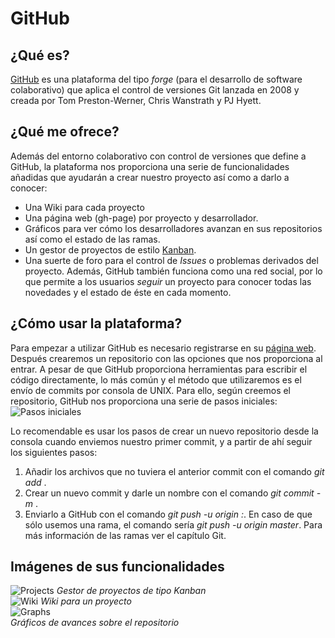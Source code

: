 # GitHub
## ¿Qué es?

[GitHub]() es una plataforma del tipo _forge_ (para el desarrollo de software colaborativo)
que aplica el control de versiones Git lanzada en 2008 y creada por Tom Preston-Werner, Chris
Wanstrath y PJ Hyett.

## ¿Qué me ofrece?

Además del entorno colaborativo con control de versiones que define a GitHub, la plataforma
nos proporciona una serie de funcionalidades añadidas que ayudarán a crear nuestro proyecto 
así como a darlo a conocer:

* Una Wiki para cada proyecto
* Una página web (gh-page) por proyecto y desarrollador.
* Gráficos para ver cómo los desarrolladores avanzan en sus repositorios así como el 
estado de las ramas.
* Un gestor de proyectos de estilo [Kanban](https://es.wikipedia.org/wiki/Kanban).
* Una suerte de foro para el control de _Issues_ o problemas derivados del proyecto.
Además, GitHub también funciona como una red social, por lo que permite a los usuarios
_seguir_ un proyecto para conocer todas las novedades y el estado de éste en cada momento.



## ¿Cómo usar la plataforma?

Para empezar a utilizar GitHub es necesario registrarse en su [página web](). 
Después crearemos un repositorio con las opciones que nos proporciona al entrar.
A pesar de que GitHub proporciona herramientas para escribir el código directamente, lo más
común y el método que utilizaremos es el envío de commits por consola de UNIX. Para ello,
según creemos el repositorio, GitHub nos proporciona una serie de pasos iniciales:
![Pasos iniciales](https://i.gyazo.com/ce16e7a76b132ec7e09f569159cd7543.png)

Lo recomendable es usar los pasos de crear un nuevo repositorio desde la consola cuando
enviemos nuestro primer commit, y a partir de ahí seguir los siguientes pasos:

1. Añadir los archivos que no tuviera el anterior commit con el comando _git add <archivo>_.
2. Crear un nuevo commit y darle un nombre con el comando _git commit -m <nombre del commit>_.
3. Enviarlo a GitHub con el comando _git push -u origin <rama local>:<rama remota>_. En caso de que 
sólo usemos una rama, el comando sería _git push -u origin master_. Para más información de las ramas
ver el capítulo Git.

## Imágenes de sus funcionalidades

![Projects](https://tctechcrunch2011.files.wordpress.com/2016/09/6f8a5a1a-7976-11e6-8708-10e6aeb49251.gif)
_Gestor de proyectos de tipo Kanban_    
![Wiki](https://guides.github.com/activities/contributing-to-open-source/d3-wiki.png)
  _Wiki para un proyecto_    
![Graphs](https://camo.githubusercontent.com/f2af96058f156ef2b96a9e6e97b04775090b34ce/68747470733a2f2f6769746875622d696d616765732e73332e616d617a6f6e6177732e636f6d2f626c6f672f323031322f6772617068732e636f6e7472696275746f72732e706e67)  
  _Gráficos de avances sobre el repositorio_    